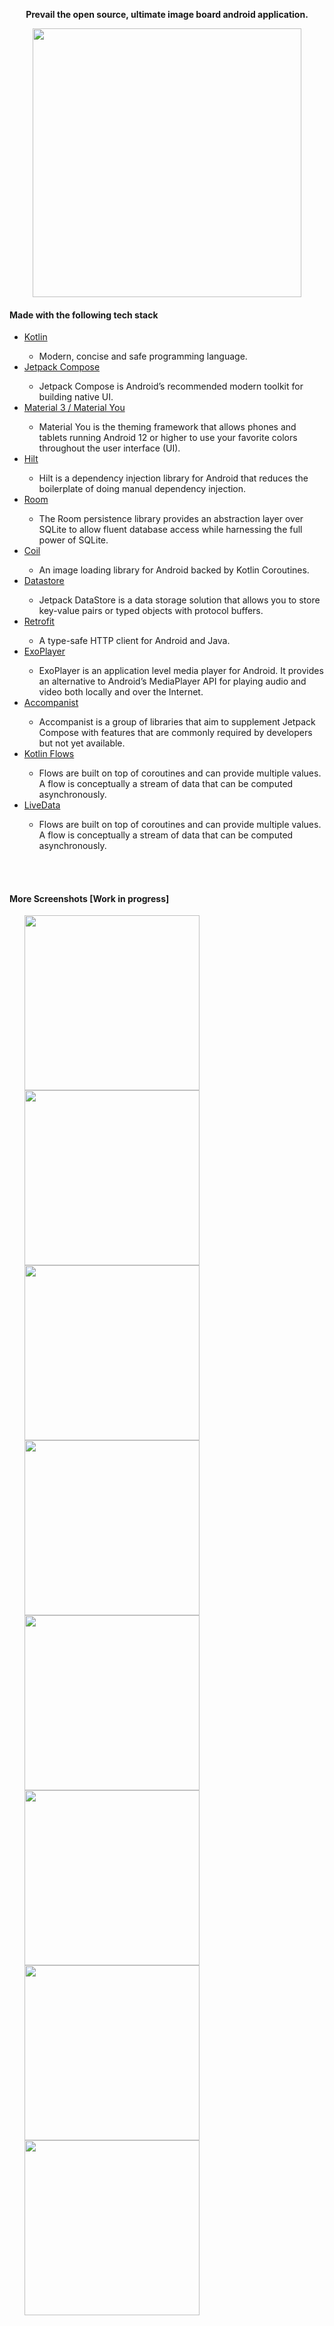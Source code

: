 <p align="center">
<strong>Prevail the open source, ultimate image board android application.</strong>
</p>
<p align="center">
<img width="430" src="https://user-images.githubusercontent.com/51417052/212942814-38da80f2-3a44-4f26-ab63-96a033ff3351.png"/>
</p>

<h4>Made with the following tech stack</h4>
<ul>
<li><a href="https://kotlinlang.org/">Kotlin</a></li>
<ul><li>Modern, concise and safe programming language.</li></ul>

<li><a href="https://developer.android.com/jetpack/compose">Jetpack Compose</a></li>
<ul><li>Jetpack Compose is Android’s recommended modern toolkit for building native UI.</li></ul>

<li><a href="https://m3.material.io/develop/android/jetpack-compose">Material 3 / Material You</a></li>
<ul><li>Material You is the theming framework that allows phones and tablets running Android 12 or higher to use your favorite colors throughout the user interface (UI). </li></ul>

<li><a href="https://developer.android.com/training/dependency-injection/hilt-android">Hilt</a></li>
<ul><li>Hilt is a dependency injection library for Android that reduces the boilerplate of doing manual dependency injection.</li></ul>

<li><a href="https://developer.android.com/training/data-storage/room">Room</a></li>
<ul><li>The Room persistence library provides an abstraction layer over SQLite to allow fluent database access while harnessing the full power of SQLite.</li></ul>

<li><a href="https://coil-kt.github.io/coil/">Coil</a></li>
<ul><li>An image loading library for Android backed by Kotlin Coroutines.</li></ul>

<li><a href="https://developer.android.com/topic/libraries/architecture/datastore"> Datastore</a></li>
<ul><li>Jetpack DataStore is a data storage solution that allows you to store key-value pairs or typed objects with protocol buffers.</li></ul>


<li><a href="https://square.github.io/retrofit/">Retrofit</a></li>
<ul><li>A type-safe HTTP client for Android and Java.</li></ul>

<li><a href="https://exoplayer.dev/">ExoPlayer</a></li>
<ul><li> ExoPlayer is an application level media player for Android. It provides an alternative to Android’s MediaPlayer API for playing audio and video both locally and over the Internet.</li></ul>

<li><a href="https://github.com/google/accompanist">Accompanist</a></li>
<ul><li> Accompanist is a group of libraries that aim to supplement Jetpack Compose with features that are commonly required by developers but not yet available.</li></ul>

<li><a href="https://developer.android.com/kotlin/flow">Kotlin Flows</a></li>
<ul><li>Flows are built on top of coroutines and can provide multiple values. A flow is conceptually a stream of data that can be computed asynchronously.</li></ul>

<li><a href="https://developer.android.com/topic/libraries/architecture/livedata">LiveData</a></li>
<ul><li>Flows are built on top of coroutines and can provide multiple values. A flow is conceptually a stream of data that can be computed asynchronously.</li></ul>

</ul>

<br>
<br> 
<h4> More Screenshots  [Work in progress] </h4>
<p align="center">
<ul>
<img width="280" src="https://user-images.githubusercontent.com/51417052/212927578-199ff7ae-2abd-485d-bbe7-c58d283acc39.png"/>
<img width="280" src="https://user-images.githubusercontent.com/51417052/212927600-8b47ec49-8e40-428c-b310-adb02deaccae.png"/>
<img width="280" src="https://user-images.githubusercontent.com/51417052/212928009-6bb3d6a6-c5bc-4573-8951-437b9c39b661.png"/>
<img width="280" src="https://user-images.githubusercontent.com/51417052/212928152-4f6549b8-bc87-4c66-bf94-55cd09230972.png"/>
<img width="280" src="https://user-images.githubusercontent.com/51417052/212928255-a7277eba-71e7-4626-8e37-9aa8222978b1.png"/>
<img width="280" src="https://user-images.githubusercontent.com/51417052/212928421-8e301fa4-db59-4987-a43c-82cba66a2cc5.png"/>
<img width="280" src="https://user-images.githubusercontent.com/51417052/212944105-5badcf3b-b949-486b-97cc-85571a106109.png"/>
<img width="280" src="https://user-images.githubusercontent.com/51417052/212944289-5cd0d666-3946-47a2-b803-d43828c5d665.png"/>
</ul>
</p>
